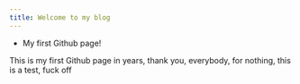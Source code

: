 ```yaml
---
title: Welcome to my blog
---
```


* My first Github page!

This is my first Github page in years, thank you, everybody, for nothing, this is a test, fuck off


